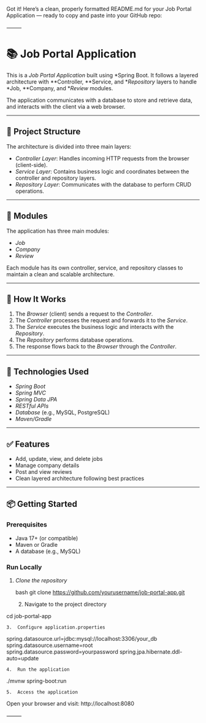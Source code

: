 Got it! Here’s a clean, properly formatted README.md for your Job Portal Application — ready to copy and paste into your GitHub repo:

⸻


# 📚 Job Portal Application

This is a *Job Portal Application* built using *Spring Boot. It follows a layered architecture with **Controller, **Service, and **Repository* layers to handle *Job, **Company, and **Review* modules.

The application communicates with a database to store and retrieve data, and interacts with the client via a web browser.

---

## 📁 Project Structure

The architecture is divided into three main layers:

- *Controller Layer*: Handles incoming HTTP requests from the browser (client-side).
- *Service Layer*: Contains business logic and coordinates between the controller and repository layers.
- *Repository Layer*: Communicates with the database to perform CRUD operations.

---

## 🧩 Modules

The application has three main modules:

- *Job*
- *Company*
- *Review*

Each module has its own controller, service, and repository classes to maintain a clean and scalable architecture.

---

## 📌 How It Works

1. The *Browser* (client) sends a request to the *Controller*.
2. The *Controller* processes the request and forwards it to the *Service*.
3. The *Service* executes the business logic and interacts with the *Repository*.
4. The *Repository* performs database operations.
5. The response flows back to the *Browser* through the *Controller*.

---

## 🚀 Technologies Used

- *Spring Boot*
- *Spring MVC*
- *Spring Data JPA*
- *RESTful APIs*
- *Database* (e.g., MySQL, PostgreSQL)
- *Maven/Gradle*

---

## ✅ Features

- Add, update, view, and delete jobs
- Manage company details
- Post and view reviews
- Clean layered architecture following best practices

---

## 📦 Getting Started

### Prerequisites

- Java 17+ (or compatible)
- Maven or Gradle
- A database (e.g., MySQL)

### Run Locally

1. *Clone the repository*

   bash
   git clone https://github.com/yourusername/job-portal-app.git

	2.	Navigate to the project directory

cd job-portal-app


	3.	Configure application.properties

spring.datasource.url=jdbc:mysql://localhost:3306/your_db
spring.datasource.username=root
spring.datasource.password=yourpassword
spring.jpa.hibernate.ddl-auto=update


	4.	Run the application

./mvnw spring-boot:run


	5.	Access the application
Open your browser and visit: http://localhost:8080

⸻
